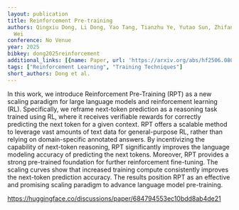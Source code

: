 ```yaml
---
layout: publication
title: Reinforcement Pre-training
authors: Qingxiu Dong, Li Dong, Yao Tang, Tianzhu Ye, Yutao Sun, Zhifang Sui, Furu
  Wei
conference: No Venue
year: 2025
bibkey: dong2025reinforcement
additional_links: [{name: Paper, url: 'https://arxiv.org/abs/hf2506.08007'}]
tags: ["Reinforcement Learning", "Training Techniques"]
short_authors: Dong et al.
---
```

In this work, we introduce Reinforcement Pre-Training (RPT) as a new scaling paradigm for large language models and reinforcement learning (RL). Specifically, we reframe next-token prediction as a reasoning task trained using RL, where it receives verifiable rewards for correctly predicting the next token for a given context. RPT offers a scalable method to leverage vast amounts of text data for general-purpose RL, rather than relying on domain-specific annotated answers. By incentivizing the capability of next-token reasoning, RPT significantly improves the language modeling accuracy of predicting the next tokens. Moreover, RPT provides a strong pre-trained foundation for further reinforcement fine-tuning. The scaling curves show that increased training compute consistently improves the next-token prediction accuracy. The results position RPT as an effective and promising scaling paradigm to advance language model pre-training.

https://huggingface.co/discussions/paper/684794553ec10bdd8ab4de21